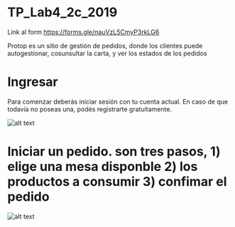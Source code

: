 # TP_Lab4_2c_2019

   Link al form https://forms.gle/nauVzL5CmyP3rkLG6
   
   
  Protop es un sitio de gestión de pedidos, donde los clientes puede autogestionar, cosunsultar la carta, y ver los estados de los pedidos
  
 # Ingresar
Para comenzar deberás iniciar sesión con tu cuenta actual. En caso de que todavía no poseas una, podés registrarte gratuitamente.
  
  ![alt text](https://firebasestorage.googleapis.com/v0/b/prontopcomanda.appspot.com/o/login.png?alt=media&token=6d2f0670-915f-40be-99fb-d4f228001a11)
  
  # Iniciar un pedido. son tres pasos, 1) elige una mesa disponble 2) los productos a consumir 3) confimar el pedido
  
  ![alt text]( https://firebasestorage.googleapis.com/v0/b/prontopcomanda.appspot.com/o/iniciar.png?alt=media&token=1ee7eb23-e4c3-4517-bf24-2ff1999f2251)

   

